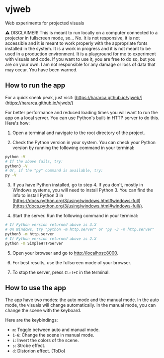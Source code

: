 # vjweb

Web experiments for projected visuals

:warning: DISCLAIMER! This is meant to run locally on a computer connected to a projector in fullscreen mode, so... No. It is not responsive, it is not accessible and it is meant to work properly with the appropriate fonts installed in the system. It is a work in progress and it is not meant to be used in a production environment. It is a playground for me to experiment with visuals and code. If you want to use it, you are free to do so, but you are on your own. I am not responsible for any damage or loss of data that may occur. You have been warned.

## How to run the app

For a quick sneak peak, just visit: [https://hararca.github.io/vjweb/](https://hararca.github.io/vjweb/)

For better performance and reduced loading times you will want to run the app on a local server. You can use Python's built-in HTTP server to do this. Here's how:

1. Open a terminal and navigate to the root directory of the project.

2. Check the Python version in your system. You can check your Python version by running the following command in your terminal:

```bash
python -V
# If the above fails, try:
python3 -V
# Or, if the "py" command is available, try:
py -V
```

3. If you have Python installed, go to step 4. If you don't, mostly in Windows systems, you will need to install Python 3. You can find the info to install Python 3 in [https://docs.python.org/3/using/windows.html#windows-full](https://docs.python.org/3/using/windows.html#windows-full/).

4. Start the server. Run the following command in your terminal:

```bash
# If Python version returned above is 3.X
# On Windows, try "python -m http.server" or "py -3 -m http.server"
python3 -m http.server
# If Python version returned above is 2.X
python -m SimpleHTTPServer
```

5. Open your browser and go to [http://localhost:8000](http://localhost:8000).

6. For best results, use the fullscreen mode of your browser.

7. To stop the server, press `Ctrl+C` in the terminal.

## How to use the app

The app have two modes: the auto mode and the manual mode. In the auto mode, the visuals will change automatically. In the manual mode, you can change the scene with the keyboard.

Here are the keybindings:

- `m`: Toggle between auto and manual mode.
- `1-6`: Change the scene in manual mode.
- `i`: Invert the colors of the scene.
- `s`: Strobe effect.
- `d`: Distorion effect. (ToDo)
